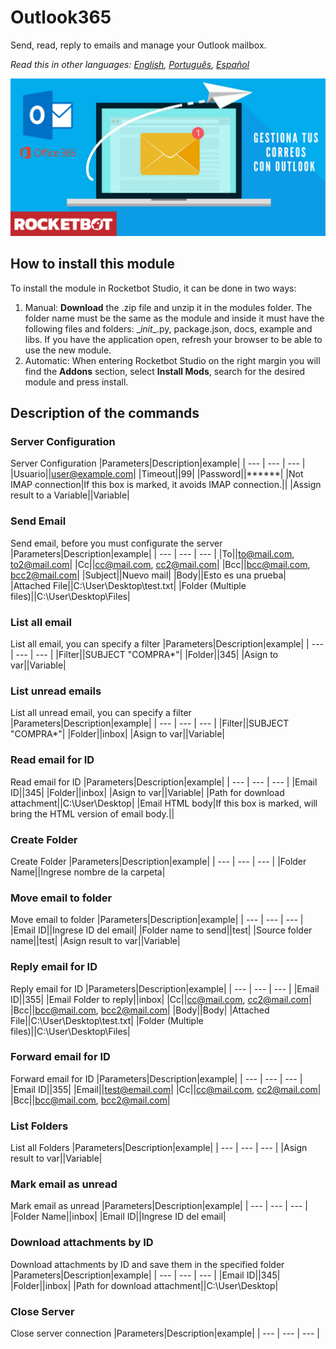 



# Outlook365
  
Send, read, reply to emails and manage your Outlook mailbox.  

*Read this in other languages: [English](Manual_Outlook365.md), [Português](Manual_Outlook365.pr.md), [Español](Manual_Outlook365.es.md)*
  
![banner](imgs/Banner_Outlook365.png)
## How to install this module
  
To install the module in Rocketbot Studio, it can be done in two ways:
1. Manual: __Download__ the .zip file and unzip it in the modules folder. The folder name must be the same as the module and inside it must have the following files and folders: \__init__.py, package.json, docs, example and libs. If you have the application open, refresh your browser to be able to use the new module.
2. Automatic: When entering Rocketbot Studio on the right margin you will find the **Addons** section, select **Install Mods**, search for the desired module and press install.  


## Description of the commands

### Server Configuration
  
Server Configuration
|Parameters|Description|example|
| --- | --- | --- |
|Usuario||user@example.com|
|Timeout||99|
|Password||******|
|Not IMAP connection|If this box is marked, it avoids IMAP connection.||
|Assign result to a Variable||Variable|

### Send Email
  
Send email, before you must configurate the server
|Parameters|Description|example|
| --- | --- | --- |
|To||to@mail.com, to2@mail.com|
|Cc||cc@mail.com, cc2@mail.com|
|Bcc||bcc@mail.com, bcc2@mail.com|
|Subject||Nuevo mail|
|Body||Esto es una prueba|
|Attached File||C:\User\Desktop\test.txt|
|Folder (Multiple files)||C:\User\Desktop\Files|

### List all email
  
List all email, you can specify a filter
|Parameters|Description|example|
| --- | --- | --- |
|Filter||SUBJECT "COMPRA*"|
|Folder||345|
|Asign to var||Variable|

### List unread emails
  
List all unread email, you can specify a filter
|Parameters|Description|example|
| --- | --- | --- |
|Filter||SUBJECT "COMPRA*"|
|Folder||inbox|
|Asign to var||Variable|

### Read email for ID
  
Read email for ID
|Parameters|Description|example|
| --- | --- | --- |
|Email ID||345|
|Folder||inbox|
|Asign to var||Variable|
|Path for download attachment||C:\User\Desktop|
|Email HTML body|If this box is marked, will bring the HTML version of email body.||

### Create Folder
  
Create Folder
|Parameters|Description|example|
| --- | --- | --- |
|Folder Name||Ingrese nombre de la carpeta|

### Move email to folder
  
Move email to folder
|Parameters|Description|example|
| --- | --- | --- |
|Email ID||Ingrese ID del email|
|Folder name to send||test|
|Source folder name||test|
|Asign result to var||Variable|

### Reply email for ID
  
Reply email for ID
|Parameters|Description|example|
| --- | --- | --- |
|Email ID||355|
|Email Folder to reply||inbox|
|Cc||cc@mail.com, cc2@mail.com|
|Bcc||bcc@mail.com, bcc2@mail.com|
|Body||Body|
|Attached File||C:\User\Desktop\test.txt|
|Folder (Multiple files)||C:\User\Desktop\Files|

### Forward email for ID
  
Forward email for ID
|Parameters|Description|example|
| --- | --- | --- |
|Email ID||355|
|Email||test@email.com|
|Cc||cc@mail.com, cc2@mail.com|
|Bcc||bcc@mail.com, bcc2@mail.com|

### List Folders
  
List all Folders
|Parameters|Description|example|
| --- | --- | --- |
|Asign result to var||Variable|

### Mark email as unread
  
Mark email as unread
|Parameters|Description|example|
| --- | --- | --- |
|Folder Name||inbox|
|Email ID||Ingrese ID del email|

### Download attachments by ID
  
Download attachments by ID and save them in the specified folder
|Parameters|Description|example|
| --- | --- | --- |
|Email ID||345|
|Folder||inbox|
|Path for download attachment||C:\User\Desktop|

### Close Server
  
Close server connection
|Parameters|Description|example|
| --- | --- | --- |
